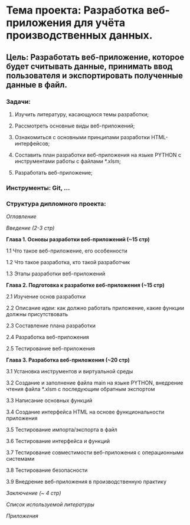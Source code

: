 # **Тема проекта**: Разработка веб-приложения для учёта производственных данных.
## **Цель**: Разработать веб-приложение, которое будет считывать данные, принимать ввод пользователя и экспортировать полученные данные в файл.

### **Задачи**:

1. Изучить литературу, касающуюся темы разработки;

2. Рассмотреть основные виды веб-приложений;

3. Ознакомиться с основными принципами разработки HTML-интерфейсов;

4. Составить план разработки веб-приложения на языке PYTHON с инструментами работы с файлами *.xlsm;

5. Разработать веб-приложение;

### **Инструменты**:  Git, ...

### **Структура дипломного проекта**:

_Оглавление_

_Введение (2-3 стр)_

**Глава 1. Основы разработки веб-приложений (~15 стр)**

1.1 Что такое веб-приложение, его особенности

1.2 Что такое разработка, кто такой разработчик

1.3 Этапы разработки веб-приложений

**Глава 2. Подготовка к разработке веб-приложения (~15 стр)**

2.1 Изучение основ разработки

2.2 Описание идеи: как должно работать приложение, какие функции должны присутствовать

2.3 Составление плана разработки

2.4 Разработка веб-приложения

2.5 Тестирование веб-приложения

**Глава 3. Разработка веб-приложения (~20 стр)**

3.1 Установка инструментов и виртуальной среды

3.2 Создание и заполнение файла main на языке PYTHON, внедрение чтения файла *.xlsm с последующим обратным экспортом

3.3 Написание основных функций

3.4 Создание интерфейса HTML на основе функциональности приложения

3.5 Тестирование импорта/экспорта в файл

3.6 Тестирование интерфейса и функций

3.7 Тестирование совместимости веб-приложения с операционными системами

3.8 Тестирование безопасности

3.9 Внедрение веб-приложения в производственную практику

_Заключение (~ 4 стр)_

_Список используемой литературы_

_Приложения_